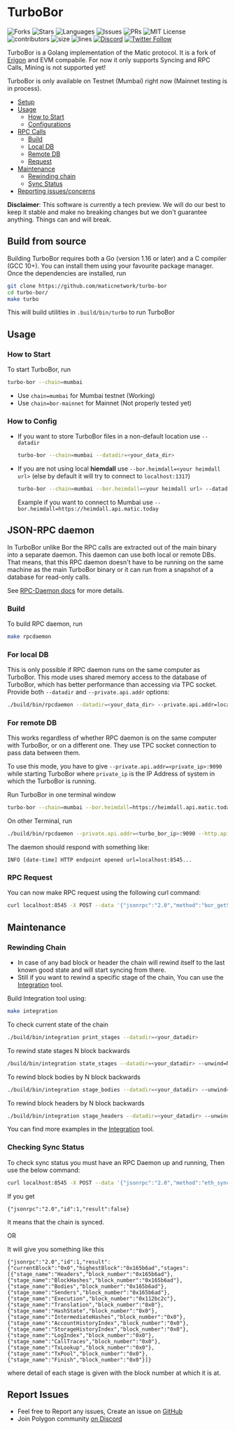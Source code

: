 # TurboBor
![Forks](https://img.shields.io/github/forks/maticnetwork/turbo-bor?style=social)
![Stars](https://img.shields.io/github/stars/maticnetwork/turbo-bor?style=social)
![Languages](https://img.shields.io/github/languages/count/maticnetwork/turbo-bor) 
![Issues](https://img.shields.io/github/issues/maticnetwork/turbo-bor) 
![PRs](https://img.shields.io/github/issues-pr-raw/maticnetwork/turbo-bor) 
![MIT License](https://img.shields.io/github/license/maticnetwork/turbo-bor)
![contributors](https://img.shields.io/github/contributors-anon/maticnetwork/turbo-bor) 
![size](https://img.shields.io/github/languages/code-size/maticnetwork/turbo-bor) 
![lines](https://img.shields.io/tokei/lines/github/maticnetwork/turbo-bor)
[![Discord](https://img.shields.io/discord/714888181740339261?color=1C1CE1&label=Polygon%20%7C%20Discord%20%F0%9F%91%8B%20&style=flat-square)](https://discord.gg/zdwkdvMNY2)
[![Twitter Follow](https://img.shields.io/twitter/follow/0xPolygon.svg?style=social)](https://twitter.com/0xPolygon)

TurboBor is a Golang implementation of the Matic protocol. It is a fork of [Erigon](https://github.com/ledgerwatch/erigon/) and EVM compabile. For now it only supports Syncing and RPC Calls, Mining is not supported yet!

TurboBor is only available on Testnet (Mumbai) right now (Mainnet testing is in process).


- [Setup](#build-from-source)
- [Usage](#usage)
    + [How to Start](#how-to-start)
    + [Configurations](#how-to-config)
- [RPC Calls](#json-rpc-daemon)
    + [Build](#build)
    + [Local DB](#for-local-db)
    + [Remote DB](#for-remote-db)
    + [Request](#rpc-request)
- [Maintenance](#maintenance)
    + [Rewinding chain](#rewinding-chain)
    + [Sync Status](#checking-sync-status)
- [Reporting issues/concerns](#report-issues)

**Disclaimer**: This software is currently a tech preview. We will do our best to keep it stable and make no breaking
changes but we don't guarantee anything. Things can and will break.


## Build from source
Building TurboBor requires both a Go (version 1.16 or later) and a C compiler (GCC 10+). You can install them using your favourite package manager. Once the dependencies are installed, run

```sh
git clone https://github.com/maticnetwork/turbo-bor
cd turbo-bor/
make turbo
```
This will build utilities in `.build/bin/turbo` to run TurboBor

## Usage

### How to Start

To start TurboBor, run

```sh
turbo-bor --chain=mumbai 
```
- Use `chain=mumbai` for Mumbai testnet (Working)
- Use `chain=bor-mainnet` for Mainnet (Not properly tested yet)

### How to Config

- If you want to store TurboBor files in a non-default location use `--datadir`

  ```sh 
  turbo-bor --chain=mumbai --datadir=<your_data_dir>
  ```
- If you are not using local **hiemdall** use `--bor.heimdall=<your heimdall url>` (else by default it will try to connect to `localhost:1317`)

  ```sh
  turbo-bor --chain=mumbai --bor.heimdall=<your heimdall url> --datadir=<your_data_dir>
  ```
  Example if you want to connect to Mumbai use `--bor.heimdall=https://heimdall.api.matic.today`


## JSON-RPC daemon

In TurboBor unlike Bor the RPC calls are extracted out of the main binary into a separate daemon. This daemon can use both local or
remote DBs. That means, that this RPC daemon doesn't have to be running on the same machine as the main TurboBor binary or
it can run from a snapshot of a database for read-only calls.

See [RPC-Daemon docs](./cmd/rpcdaemon/README.md) for more details.

### Build
To build RPC daemon, run

```sh
make rpcdaemon
```
### For local DB

This is only possible if RPC daemon runs on the same computer as TurboBor. This mode uses shared memory access to the
database of TurboBor, which has better performance than accessing via TPC socket.
Provide both `--datadir` and `--private.api.addr` options:

```sh
./build/bin/rpcdaemon --datadir=<your_data_dir> --private.api.addr=localhost:9090 --http.api=eth,web3,net,debug,trace,txpool,bor
```

### **For remote DB**

This works regardless of whether RPC daemon is on the same computer with TurboBor, or on a different one. They use TPC
socket connection to pass data between them. 

To use this mode, you have to give `--private.api.addr=<private_ip>:9090` while starting TurboBor where `private_ip` is the IP Address of system in which the TurboBor is running.

Run TurboBor in one terminal window

```sh
turbo-bor --chain=mumbai --bor.heimdall=https://heimdall.api.matic.today --datadir=<your_data_dir> --private.api.addr=<private_ip>:9090
```
On other Terminal, run

```sh
./build/bin/rpcdaemon --private.api.addr=<turbo_bor_ip>:9090 --http.api=eth,web3,net,debug,trace,txpool,bor
```

The daemon should respond with something like:

`INFO [date-time] HTTP endpoint opened url=localhost:8545...`

### RPC Request

You can now make RPC request using the following curl command:

```sh
curl localhost:8545 -X POST --data '{"jsonrpc":"2.0","method":"bor_getSnapshot","params":["0x400"],"id":1}' -H "Content-Type: application/json"
```

## Maintenance

### Rewinding Chain
- In case of any bad block or header the chain will rewind itself to the last known good state and will start syncing from there.
- Still if you want to rewind a specific stage  of the chain, You can use the [Integration](https://github.com/maticnetwork/turbo-bor/tree/master/cmd/integration) tool.

Build Integration tool using:
```sh
make integration
```

To check current state of the chain
```sh
./build/bin/integration print_stages --datadir=<your_datadir>
```

To rewind state stages N block backwards
```sh
/build/bin/integration state_stages --datadir=<your_datadir> --unwind=N
```

To rewind block bodies by N block backwards
```sh
./build/bin/integration stage_bodies --datadir=<your_datadir> --unwind=N 
```

To rewind block headers by N block backwards
```sh
./build/bin/integration stage_headers --datadir=<your_datadir> --unwind=N
```

You can find more examples in the [Integration](https://github.com/maticnetwork/turbo-bor/tree/master/cmd/integration) tool.

### Checking Sync Status

To check sync status you must have an RPC Daemon up and running, Then use the below command:

```sh
curl localhost:8545 -X POST --data '{"jsonrpc":"2.0","method":"eth_syncing","id":1}' -H "Content-Type: application/json"
```

If you get
```
{"jsonrpc":"2.0","id":1,"result":false}
```
It means that the chain is synced.

OR

It will give you something like this
```
{"jsonrpc":"2.0","id":1,"result":{"currentBlock":"0x0","highestBlock":"0x165b6ad","stages":[{"stage_name":"Headers","block_number":"0x165b6ad"},{"stage_name":"BlockHashes","block_number":"0x165b6ad"},{"stage_name":"Bodies","block_number":"0x165b6ad"},{"stage_name":"Senders","block_number":"0x165b6ad"},{"stage_name":"Execution","block_number":"0x112bc2c"},{"stage_name":"Translation","block_number":"0x0"},{"stage_name":"HashState","block_number":"0x0"},{"stage_name":"IntermediateHashes","block_number":"0x0"},{"stage_name":"AccountHistoryIndex","block_number":"0x0"},{"stage_name":"StorageHistoryIndex","block_number":"0x0"},{"stage_name":"LogIndex","block_number":"0x0"},{"stage_name":"CallTraces","block_number":"0x0"},{"stage_name":"TxLookup","block_number":"0x0"},{"stage_name":"TxPool","block_number":"0x0"},{"stage_name":"Finish","block_number":"0x0"}]}
```
where detail of each stage is given with the block number at which it is at.

## Report Issues
- Feel free to Report any issues, Create an issue on [GitHub](https://github.com/maticnetwork/turbo-bor/issues/new/choose)
- Join Polygon community [on Discord](https://discord.gg/zdwkdvMNY2)
